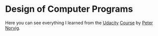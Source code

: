 # Design of Computer Programs

Here you can see everything I learned from the [Udacity](https://www.udacity.com) [Course](https://www.udacity.com/course/viewer#!/c-cs212/l-48688918) by [Peter Norvig](norvig.com).
